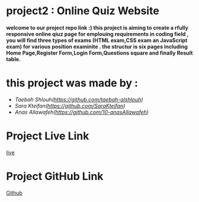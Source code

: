 # project2 : Online Quiz Website
#### welcome to our project repo link :) this project is aiming to create a rfully responsive online qiuz page for emplouing requirements in coding field , you will find three types of exams (HTML exam,CSS exam an JavaScript exam) for various position examinite .  the structur is six pages including Home Page,Register Form,Login Form,Questions square and finally Result table.
# this project was made by :
- *Taebah Shlouh(https://github.com/taebah-alshlouh)*
- *Sara Kteifan(https://github.com/SaraKteifan)*
- *Anas Allawafeh(https://github.com/10-anasAllawafeh)*

# Project Live Link
[live](https://taebah-alshlouh.github.io/project2/)

# Project GitHub Link

[Github](https://github.com/taebah-alshlouh/project2)

